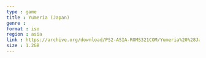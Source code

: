 ```yaml
---
type : game
title : Yumeria (Japan)
genre : 
format : iso
region : asia
link : https://archive.org/download/PS2-ASIA-ROMS321COM/Yumeria%20%28Japan%29.7z
size : 1.2GB
---
```

